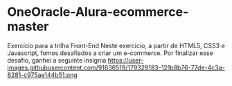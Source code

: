 # OneOracle-Alura-ecommerce-master
 Exercício para a trilha Front-End
Neste exercício, a partir de HTML5, CSS3 e Javascript, 
fomos desafiados a criar um e-commerce.
Por finalizar esse desafio, ganhei a seguinte insígnia
https://user-images.githubusercontent.com/91636519/179329183-121b8b76-77de-4c3a-8281-c975ae144b51.png
